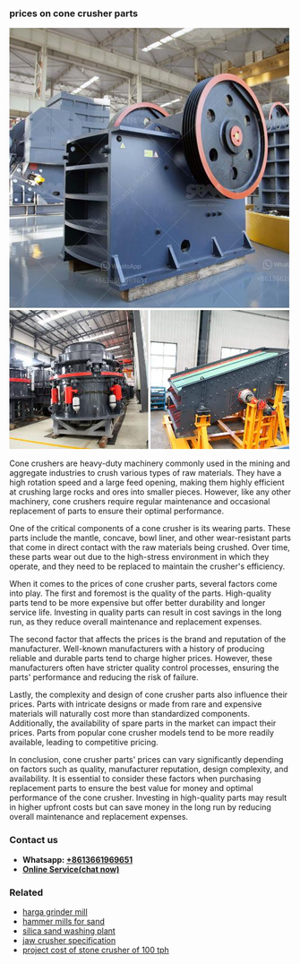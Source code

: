 <h3>prices on cone crusher parts</h3><img src='1704856908.jpg' alt=''><p>Cone crushers are heavy-duty machinery commonly used in the mining and aggregate industries to crush various types of raw materials. They have a high rotation speed and a large feed opening, making them highly efficient at crushing large rocks and ores into smaller pieces. However, like any other machinery, cone crushers require regular maintenance and occasional replacement of parts to ensure their optimal performance.</p><p>One of the critical components of a cone crusher is its wearing parts. These parts include the mantle, concave, bowl liner, and other wear-resistant parts that come in direct contact with the raw materials being crushed. Over time, these parts wear out due to the high-stress environment in which they operate, and they need to be replaced to maintain the crusher's efficiency.</p><p>When it comes to the prices of cone crusher parts, several factors come into play. The first and foremost is the quality of the parts. High-quality parts tend to be more expensive but offer better durability and longer service life. Investing in quality parts can result in cost savings in the long run, as they reduce overall maintenance and replacement expenses.</p><p>The second factor that affects the prices is the brand and reputation of the manufacturer. Well-known manufacturers with a history of producing reliable and durable parts tend to charge higher prices. However, these manufacturers often have stricter quality control processes, ensuring the parts' performance and reducing the risk of failure.</p><p>Lastly, the complexity and design of cone crusher parts also influence their prices. Parts with intricate designs or made from rare and expensive materials will naturally cost more than standardized components. Additionally, the availability of spare parts in the market can impact their prices. Parts from popular cone crusher models tend to be more readily available, leading to competitive pricing.</p><p>In conclusion, cone crusher parts' prices can vary significantly depending on factors such as quality, manufacturer reputation, design complexity, and availability. It is essential to consider these factors when purchasing replacement parts to ensure the best value for money and optimal performance of the cone crusher. Investing in high-quality parts may result in higher upfront costs but can save money in the long run by reducing overall maintenance and replacement expenses.</p><h3>Contact us</h3><ul><li><strong>Whatsapp:&nbsp;<a href="https://wa.me/8613661969651">+8613661969651</a></strong></li><li><a href="https://swt.shibang-china.com/?git&amp;zhl&amp;prices on cone crusher parts"><strong>Online Service(chat now)</strong></a></li></ul><h3>Related</h3><ul><li><a href='harga grinder mill.md'>harga grinder mill</a></li><li><a href='hammer mills for sand.md'>hammer mills for sand</a></li><li><a href='silica sand washing plant.md'>silica sand washing plant</a></li><li><a href='jaw crusher specification.md'>jaw crusher specification</a></li><li><a href='project cost of stone crusher of 100 tph.md'>project cost of stone crusher of 100 tph</a></li></ul>